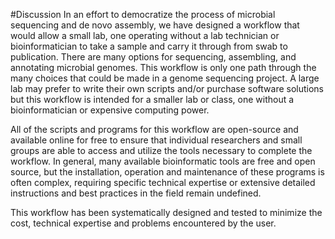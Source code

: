 #Discussion
In an effort to democratize the process of microbial sequencing and de novo assembly, we have designed a workflow that would allow a small lab, one operating without a lab technician or bioinformatician to take a sample and carry it through from swab to publication. There are many options for sequencing, assembling, and annotating microbial genomes.  This workflow is only one path through the many choices that could be made in a genome sequencing project. A large lab may prefer to write their own scripts and/or purchase software solutions but this workflow is intended for a smaller lab or class, one without a bioinformatician or expensive computing power. 

All of the scripts and programs for this workflow are open-source and available online for free to ensure that individual researchers and small groups are able to access and utilize the tools necessary to complete the workflow. In general, many available bioinformatic tools are free and open source, but the installation, operation and maintenance of these programs is often complex, requiring specific technical expertise or extensive detailed instructions and best practices in the field remain undefined.

 This workflow has been systematically designed and tested to minimize the cost, technical expertise and problems encountered by the user.  
